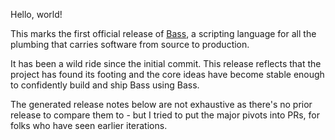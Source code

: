 Hello, world!

This marks the first official release of [Bass](https://bass-lang.org), a
scripting language for all the plumbing that carries software from source to
production.

It has been a wild ride since the initial commit. This release reflects that
the project has found its footing and the core ideas have become stable enough
to confidently build and ship Bass using Bass.

The generated release notes below are not exhaustive as there's no prior
release to compare them to - but I tried to put the major pivots into PRs, for
folks who have seen earlier iterations.
